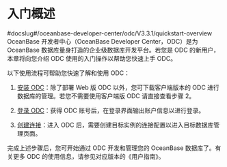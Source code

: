 入门概述 
=========================
#docslug#/oceanbase-developer-center/odc/V3.3.1/quickstart-overview
OceanBase 开发者中心（OceanBase Developer Center，ODC）是为 OceanBase 数据库量身打造的企业级数据库开发平台。若您是 ODC 的新用户，本章将向您介绍 ODC 使用的入门操作以帮助您快速上手 ODC。​

以下使用流程可帮助您快速了解和使用 ODC：

1. [安装 ODC](../7.client-odc-user-guide/1.client-odc-install-odc.md)：除了部署 Web 版 ODC 以外，您可下载客户端版本的 ODC 进行数据库的管理。若您不需要使用客户端版 ODC 请直接查看步骤 2。

   

2. [登录 ODC](../6.web-odc-user-guide/1.log-on-to-odc/1.log-on-to-odc-account.md)：获得 ODC 账号后，在登录界面输出账户信息以进行登录。

   

3. [创建连接](../6.web-odc-user-guide/3.web-odc-connect-database/1.web-odc-create-private-connection.md)：进入 ODC 后，需要创建目标实例的连接配置以进入目标数据库管理页面。​

   




完成上述步骤后，您可开始通过 ODC 开发和管理您的 OceanBase 数据库了。有关更多 ODC 的使用信息，请参见对应版本的《用户指南》。

